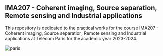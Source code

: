 ## IMA207 - Coherent imaging, Source separation, Remote sensing and Industrial applications
This repository is dedicated to the practical works for the course IMA207 - Coherent imaging, Source separation, Remote sensing and Industrial applications at Télécom Paris for the academic year 2023-2024.

![paris](https://github.com/user-attachments/assets/0a4a6ed2-c8ae-4604-94fa-76087d39752a)
